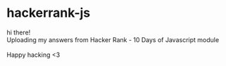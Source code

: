 # hackerrank-js
 hi there! </br>
 Uploading my answers from Hacker Rank - 10 Days of Javascript module </br></br>
 Happy hacking <3
